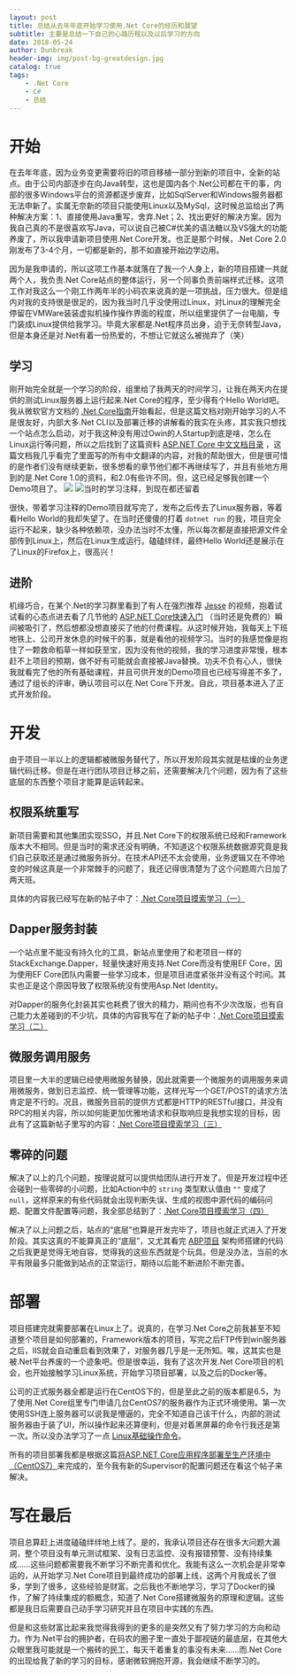 ```yaml
---
layout: post
title: 总结从去年年底开始学习使用.Net Core的经历和展望
subtitle: 主要是总结一下自己的心路历程以及以后学习的方向
date: 2018-05-24
author: Dunbreak
header-img: img/post-bg-greatdesign.jpg
catalog: true
tags:
    - .Net Core
    - C#
    - 总结
---
```


# 开始
在去年年底，因为业务变更需要将旧的项目移植一部分到新的项目中，全新的站点。由于公司内部逐步在向Java转型，这也是国内各个.Net公司都在干的事，内部的很多Windows平台的资源都逐步废弃，比如SqlServer和Windows服务器都无法申新了。实属无奈新的项目只能使用Linux以及MySql，这时候总监给出了两种解决方案：1、直接使用Java重写，舍弃.Net；2、找出更好的解决方案。因为我自己真的不是很喜欢写Java，可以说自己被C#优美的语法糖以及VS强大的功能养废了，所以我申请新项目使用.Net Core开发。也正是那个时候，.Net Core 2.0刚发布了3-4个月，一切都是新的，那不如直接开始边学边用。

因为是我申请的，所以这项工作基本就落在了我一个人身上，新的项目搭建一共就两个人，我负责.Net Core站点的整体运行，另一个同事负责前端样式迁移。这项工作对我这么一个刚工作两年半的小码农来说真的是一项挑战，压力很大。但是组内对我的支持很是很足的，因为我当时几乎没使用过Linux，对Linux的理解完全停留在VMWare装装虚拟机操作操作界面的程度，所以组里提供了一台电脑，专门装成Linux提供给我学习。毕竟大家都是.Net程序员出身，迫于无奈转型Java，但是本身还是对.Net有着一份热爱的，不想让它就这么被抛弃了（笑）

## 学习
刚开始完全就是一个学习的阶段，组里给了我两天的时间学习，让我在两天内在提供的测试Linux服务器上运行起来.Net Core的程序，至少得有个Hello World吧。我从微软官方文档的 [.Net Core指南](https://docs.microsoft.com/zh-cn/dotnet/core/)开始看起，但是这篇文档对刚开始学习的人不是很友好，内部大多.Net CLI以及部署迁移的讲解看的我实在头疼，其实我只想找一个站点怎么启动，对于我这种没有用过Owin的人Startup到底是啥，怎么在Linux运行等问题，所以之后找到了这篇资料 [ASP.NET Core 中文文档目录](http://www.cnblogs.com/dotNETCoreSG/p/aspnetcore-index.html) ，这篇文档我几乎看完了里面写的所有中文翻译的内容，对我的帮助很大，但是很可惜的是作者们没有继续更新，很多想看的章节他们都不再继续写了，并且有些地方用到的是.Net Core 1.0的资料，和2.0有些许不同。但，这已经足够我创建一个Demo项目了。
![](http://f.cl.ly/items/1y2F3p2Q312h1Y0b3X0x/%E5%AD%A6%E4%B9%A0%E6%B3%A8%E9%87%8A2.png)
![当时的学习注释，到现在都还留着](http://f.cl.ly/items/1y233N2P300p0m180M2I/%E5%AD%A6%E4%B9%A0%E6%B3%A8%E9%87%8A.png)

很快，带着学习注释的Demo项目就写完了，发布之后传去了Linux服务器，等着看Hello World的我却失望了。在当时还傻傻的打着 `dotnet run` 的我，项目完全运行不起来，缺少各种依赖项，没办法当时不太懂，所以每次都是直接把源文件全部传到Linux上，然后在Linux生成运行。磕磕绊绊，最终Hello World还是展示在了Linux的Firefox上，很高兴！

## 进阶
机缘巧合，在某个.Net的学习群里看到了有人在强烈推荐 [Jesse](http://www.jessetalk.cn/) 的视频，抱着试试看的心态点进去看了几节他的 [ASP.NET Core快速入门](http://video.jessetalk.cn/my/course/4) （当时还是免费的）瞬间被吸引了，然后想都没想直接买了他的付费课程。从这时候开始，我每天上下班地铁上、公司开发休息的时候干的事，就是看他的视频学习。当时的我感觉像是抱住了一颗救命稻草一样如获至宝，因为没有他的视频，我的学习进度非常慢，根本赶不上项目的预期，做不好有可能就会直接被Java替换。功夫不负有心人，很快我就看完了他的所有基础课程，并且可供开发的Demo项目也已经写得差不多了，通过了组长的评审，确认项目可以在.Net Core下开发。自此，项目基本进入了正式开发阶段。

# 开发
由于项目一半以上的逻辑都被微服务替代了，所以开发阶段其实就是枯燥的业务逻辑代码迁移。但是在进行团队项目迁移之前，还需要解决几个问题，因为有了这些底层的东西整个项目才能算是运转起来。

## 权限系统重写
新项目需要和其他集团实现SSO，并且.Net Core下的权限系统已经和Framework版本大不相同。但是当时的需求还没有明确，不知道这个权限系统数据源究竟是我们自己获取还是通过微服务拆分。在技术API还不太会使用，业务逻辑又在不停地变的时候这真是一个非常棘手的问题了，我还记得很清楚为了这个问题周六日加了两天班。

具体的内容我已经写在新的帖子中了：[.Net Core项目摸索学习（一）](http://www.dunbreak.cn/2018/05/28/.Net-Core%E9%A1%B9%E7%9B%AE%E6%91%B8%E7%B4%A2%E5%AD%A6%E4%B9%A0-%E4%B8%80/)

## Dapper服务封装
一个站点里不能没有持久化的工具，新站点里使用了和老项目一样的StackExchange.Dapper，轻量快速好用支持.Net Core而没有使用EF Core，因为使用EF Core团队内需要一些学习成本，但是项目进度紧张并没有这个时间。其实也正是这个原因导致了权限系统没有使用Asp.Net Identity。

对Dapper的服务化封装其实也耗费了很大的精力，期间也有不少次改版，也有自己能力太差碰到的不少坑，具体的内容我写在了新的帖子中：[.Net Core项目摸索学习（二）](http://www.dunbreak.cn/)

## 微服务调用服务
项目里一大半的逻辑已经使用微服务替换，因此就需要一个微服务的调用服务来调用微服务，做到日志监控、统一管理等功能，这样光写一个GET/POST的请求方法肯定是不行的。况且，微服务目前的提供方式都是HTTP的RESTful接口，并没有RPC的相关内容，所以如何能更加优雅地请求和获取响应是我想实现的目标，因此有了这篇新帖子里写的内容：[.Net Core项目摸索学习（三）](http://www.dunbreak.cn/)

## 零碎的问题
解决了以上的几个问题，按理说就可以提供给团队进行开发了。但是开发过程中还会碰到一些零碎的小问题，比如Action中的 `string` 类型默认值由 `""` 变成了 `null`，这样原来的有些代码就会出现判断失误、生成的视图中源代码的编码问题、配置文件配置等问题，我全部总结到了：[.Net Core项目摸索学习（四）](http://www.dunbreak.cn/)

解决了以上问题之后，站点的“底层”也算是开发完毕了，项目也就正式进入了开发阶段。其实这真的不能算真正的“底层”，又尤其看完 [ABP项目](http://aspnetboilerplate.com/) 架构师搭建的代码之后我更是觉得无地自容，觉得我的这些东西就是个玩具。但是没办法，当前的水平有限最多只能做到站点的正常运行，期待以后能不断进阶不断完善。

# 部署
项目搭建完就需要部署在Linux上了。说真的，在学习.Net Core之前我甚至不知道整个项目是如何部署的，Framework版本的项目，写完之后FTP传到win服务器之后，IIS就会自动重启看到效果了，对服务器几乎是一无所知。唉，这其实也是被.Net平台养废的一个迹象吧。但是很幸运，我有了这次开发.Net Core项目的机会，也开始接触学习Linux系统，开始学习项目部署，以及之后的Docker等。

公司的正式服务器全都是运行在CentOS下的，但是至此之前的版本都是6.5，为了使用.Net Core组里专门申请几台CentOS7的服务器作为正式环境使用。第一次使用SSH连上服务器可以说我是懵逼的，完全不知道自己该干什么，内部的测试服务器由于装了UI，所以操作起来还算便利，但是对着黑屏幕的命令行我还是第一次。所以没办法学习了一点 [Linux基础操作命令](https://blog.csdn.net/u010187139/article/details/40859147)。

所有的项目部署我都是根据这篇[将ASP.NET Core应用程序部署至生产环境中（CentOS7）](https://www.cnblogs.com/ants/p/5732337.html)来完成的，至今我有新的Supervisor的配置问题还在看这个帖子来解决。

# 写在最后
项目总算赶上进度磕磕绊绊地上线了。是的，我承认项目还存在很多大问题大漏洞，整个项目没有单元测试框架、没有日志监控、没有报错预警、没有持续集成……这些问题都需要我不断学习不断完善和优化。我能有这么一次机会是非常幸运的，从开始学习.Net Core项目到最终成功的部署上线，这两个月我成长了很多，学到了很多，这些经验是财富。之后我也不断地学习，学习了Docker的操作，了解了持续集成的额概念，知道了.Net Core搭建微服务的原理和逻辑。这些都是我日后需要自己动手学习研究并且在项目中实践的东西。

但是和这些财富比起来我觉得我得到的更多的是突然又有了努力学习的方向和动力。作为.Net平台的拥护者，在码农的圈子里一直处于鄙视链的最底层，在其他大众眼里我可能就是一个搬砖的民工，每天干着重复的事没有未来……而.Net Core的出现给我了新的学习的目标，感谢微软拥抱开源，我会继续不断学习的。
